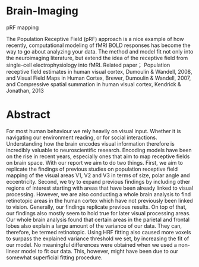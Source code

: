 # Brain-Imaging
pRF mapping

The Population Receptive Field (pRF) approach is a nice example of how recently, computational modeling of fMRI BOLD responses has become the way to go about analyzing your data. The method and model fit not only into the neuroimaging literature, but extend the idea of the receptive field from single-cell electrophysiology into fMRI.
Related paper； Population receptive field estimates in human visual cortex, Dumoulin & Wandell, 2008, and Visual Field Maps in Human Cortex, Brewer, Dumoulin & Wandell, 2007, and Compressive spatial summation in human visual cortex, Kendrick & Jonathan, 2013

# Abstract
For most human behaviour we rely heavily on visual input. Whether it is navigating our environment reading, or for social interactions. Understanding how the brain encodes visual information therefore is incredibly valuable to neuroscientific research. Encoding models have been on the rise in recent years, especially ones that aim to map receptive fields on brain space. With our report we aim to do two things. First, we aim to replicate the findings of previous studies on population receptive field mapping of the visual areas V1, V2 and V3 in terms of size, polar angle and eccentricity. Second, we try to expand previous findings by including other regions of interest starting with areas that have been already linked to visual processing. However, we are also conducting a whole brain analysis to find retinotopic areas in the human cortex which have not previously been linked to vision. Generally, our findings replicate previous results. On top of that, our findings also mostly seem to hold true for later visual processing areas. Our whole brain analysis found that certain areas in the parietal and frontal lobes also explain a large amount of the variance of our data. They can, therefore, be termed retinotopic. Using HRF fitting also caused more voxels to surpass the explained variance threshold we set, by increasing the fit of our model. No meaningful differences were obtained when we used a non-linear model to fit our data. This, however, might have been due to our somewhat superficial fitting procedure.
